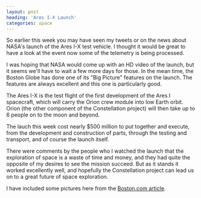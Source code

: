 ```yaml
---
layout: post
heading: 'Ares I-X Launch'
categories: space
---
```


So earlier this week you may have seen my tweets or on the news about NASA's launch of the Ares I-X test vehicle. I thought it would be great to have a look at the event now some of the telemetry is being processed.

<!-- Replace missing image from http://media.chris-alexander.co.uk/wp-content/uploads/2009/10/ares.jpg -->

I was hoping that NASA would come up with an HD video of the launch, but it seems we'll have to wait a few more days for those. In the mean time, the Boston Globe has done one of its "Big Picture" features on the launch. The features are always excellent and this one is particularly good.

The Ares I-X is the test flight of the first development of the Ares I spacecraft, which will carry the Orion crew module into low Earth orbit. Orion (the other component of the Constellation project) will then take up to 6 people on to the moon and beyond.

The lauch this week cost nearly $500 million to put together and execute, from the development and construction of parts, through the testing and transport, and of course the launch itself.

There were comments by the people who I watched the launch that the exploration of space is a waste of time and money, and they had quite the opposite of my desires to see the mission succeed. But as it stands it worked excellently well, and hopefully the Constellation project can lead us on to a great future of space exploration.

I have included some pictures here from the [Boston.com article](http://www.boston.com/bigpicture/2009/10/launch_of_the_ares_ix.html).

<!-- Replace missing image from http://media.chris-alexander.co.uk/wp-content/uploads/2009/10/ares2.jpg -->

<!-- Replace missing image from http://media.chris-alexander.co.uk/wp-content/uploads/2009/10/ares3.jpg -->

<!-- Replace missing image from http://media.chris-alexander.co.uk/wp-content/uploads/2009/10/ares4.jpg -->
